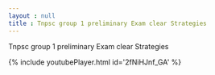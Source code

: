 ```yaml
---
layout : null
title : Tnpsc group 1 preliminary Exam clear Strategies
---
```


Tnpsc group 1 preliminary Exam clear Strategies



{% include youtubePlayer.html id='2fNiHJnf_GA' %}
